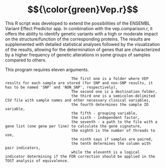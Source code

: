 # $${\color{green}Vep.r}$$

This R script was developed to extend the possibilities of the ENSEMBL Variant Effect Predictor app. In combination with the vep.comparison.r, it offers the ability to identify genetic variants with a high or moderate impact on the structure/function of the corresponding proteins. The results are supplemented with detailed statistical analyses followed by the visualization of the results, allowing for the determination of genes that are characterized by a higher frequency of genetic alterations in some groups of samples compared to others.

This program requires eleven arguments.

                                  The first one is a folder where VEP results for each sample are stored (for SNP and non-SNP results, it has to be named 'SNP' and 'NON_SNP', respectively),
                                  The second one is a destination folder,
                                  the third one is a semicolon-delimited CSV file with sample names and other necessary clinical variables,
                                  the fourth determines the sample ID variable,
                                  the fifth - grouping variable,
                                  the sixth - independent factor,
                                  the seventh - a path to the file with a gene list (one gene per line) to calculate the gene signature,
                                  the eighth is the number of threads to use,
                                  the ninth says if samples are paired,
                                  the tenth determines the column with pair indicators,
                                  while the eleventh is a logical indicator determining if the FDR correction should be applied in the TOST analysis of equivalence.
